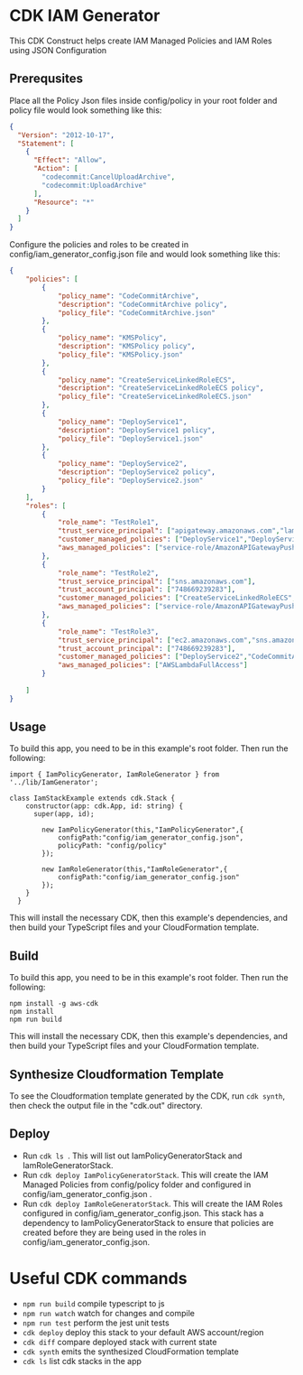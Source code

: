 # CDK IAM Generator

This CDK Construct helps create IAM Managed Policies and IAM Roles using JSON Configuration 


## Prerequsites

Place all the Policy Json files inside config/policy in your root folder and policy file would look something like this:

```json
{
  "Version": "2012-10-17",
  "Statement": [
    {
      "Effect": "Allow",
      "Action": [
        "codecommit:CancelUploadArchive",
        "codecommit:UploadArchive"
      ],
      "Resource": "*"
    }
  ]
}
```

Configure the policies and roles to be created in config/iam_generator_config.json file and would look something like this:

```json
{
    "policies": [     
        {
            "policy_name": "CodeCommitArchive",
            "description": "CodeCommitArchive policy",
            "policy_file": "CodeCommitArchive.json"
        },
        {
            "policy_name": "KMSPolicy",
            "description": "KMSPolicy policy",
            "policy_file": "KMSPolicy.json"
        },
        {
            "policy_name": "CreateServiceLinkedRoleECS",
            "description": "CreateServiceLinkedRoleECS policy",
            "policy_file": "CreateServiceLinkedRoleECS.json"
        },
        {
            "policy_name": "DeployService1",
            "description": "DeployService1 policy",
            "policy_file": "DeployService1.json"
        },
        {
            "policy_name": "DeployService2",
            "description": "DeployService2 policy",
            "policy_file": "DeployService2.json"
        }
    ],
    "roles": [
        {
            "role_name": "TestRole1",
            "trust_service_principal": ["apigateway.amazonaws.com","lambda.amazonaws.com"],
            "customer_managed_policies": ["DeployService1","DeployService2","KMSPolicy"],
            "aws_managed_policies": ["service-role/AmazonAPIGatewayPushToCloudWatchLogs"]
        },
        {
            "role_name": "TestRole2",
            "trust_service_principal": ["sns.amazonaws.com"],
            "trust_account_principal": ["748669239283"],
            "customer_managed_policies": ["CreateServiceLinkedRoleECS","CodeCommitArchive","KMSPolicy"],
            "aws_managed_policies": ["service-role/AmazonAPIGatewayPushToCloudWatchLogs"]
        },
        {
            "role_name": "TestRole3",
            "trust_service_principal": ["ec2.amazonaws.com","sns.amazonaws.com"],
            "trust_account_principal": ["748669239283"],
            "customer_managed_policies": ["DeployService2","CodeCommitArchive","KMSPolicy"],
            "aws_managed_policies": ["AWSLambdaFullAccess"]
        }
        
    ]
}
```
## Usage

To build this app, you need to be in this example's root folder. Then run the following:
```
import { IamPolicyGenerator, IamRoleGenerator } from '../lib/IamGenerator';

class IamStackExample extends cdk.Stack {
    constructor(app: cdk.App, id: string) {
      super(app, id);

        new IamPolicyGenerator(this,"IamPolicyGenerator",{
            configPath:"config/iam_generator_config.json",
            policyPath: "config/policy"
        });
        
        new IamRoleGenerator(this,"IamRoleGenerator",{
            configPath:"config/iam_generator_config.json"
        });
    }
  }
```
This will install the necessary CDK, then this example's dependencies, and then build your TypeScript files and your CloudFormation template.


## Build

To build this app, you need to be in this example's root folder. Then run the following:
```
npm install -g aws-cdk
npm install
npm run build
```
This will install the necessary CDK, then this example's dependencies, and then build your TypeScript files and your CloudFormation template.

## Synthesize Cloudformation Template

To see the Cloudformation template generated by the CDK, run `cdk synth`, then check the output file in the "cdk.out" directory.


## Deploy

 * Run `cdk ls `. This will list out IamPolicyGeneratorStack and IamRoleGeneratorStack.
 * Run `cdk deploy IamPolicyGeneratorStack`. This will create the IAM Managed Policies from config/policy folder and  configured in config/iam_generator_config.json .
 * Run `cdk deploy IamRoleGeneratorStack`. This will create the IAM Roles configured in config/iam_generator_config.json. This stack has a dependency to IamPolicyGeneratorStack to ensure that policies are created before they are being used in the roles in config/iam_generator_config.json. 

# Useful CDK commands

 * `npm run build`   compile typescript to js
 * `npm run watch`   watch for changes and compile
 * `npm run test`    perform the jest unit tests
 * `cdk deploy`      deploy this stack to your default AWS account/region
 * `cdk diff`        compare deployed stack with current state
 * `cdk synth`       emits the synthesized CloudFormation template
 * `cdk ls`          list cdk stacks in the app